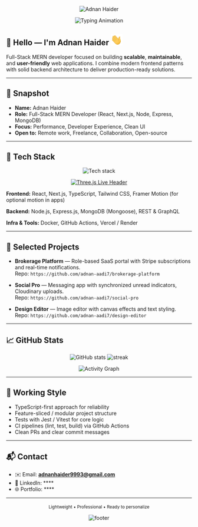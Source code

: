 <!--
📌 Static, modern, and lightweight README for Adnan Haider
Instructions:
- Replace <YOUR_GITHUB_USERNAME> with your GitHub username.
- Update contact links (email, LinkedIn, portfolio).
- Save this file as README.md inside a repo named exactly <YOUR_GITHUB_USERNAME> to use as a profile README.
-->

<p align="center">
  <!-- Animated, wavy gradient header -->
  <img src="https://capsule-render.vercel.app/api?type=waving&height=220&section=header&text=Adnan%20Haider&fontSize=44&fontColor=ffffff&color=0:0f172a,100:0ea5e9&desc=Full-Stack%20MERN%20Developer%20%7C%20Modern%20Web&descSize=14&fontAlign=50&descAlign=50" alt="Adnan Haider" />
</p>

<p align="center">
  <!-- Animated typing intro -->
  <img src="https://readme-typing-svg.demolab.com?font=Inter&weight=800&size=26&duration=2200&pause=800&color=FFFFFF&center=true&vCenter=true&multiline=true&repeat=true&width=900&height=130&lines=Building+scalable+%26+delightful+web+experiences;MERN+Stack+%7C+TypeScript+%7C+Clean+Architecture;Performance+%2F+DX+%2F+UI+Polish" alt="Typing Animation" />
</p>


## 👋 Hello — I'm Adnan Haider <img src="https://raw.githubusercontent.com/ABSphreak/ABSphreak/master/gifs/Hi.gif" alt="hi" height="30" />
Full-Stack MERN developer focused on building **scalable**, **maintainable**, and **user-friendly** web applications. I combine modern frontend patterns with solid backend architecture to deliver production-ready solutions.

---

## 🔎 Snapshot
- **Name:** Adnan Haider
- **Role:** Full-Stack MERN Developer (React, Next.js, Node, Express, MongoDB)
- **Focus:** Performance, Developer Experience, Clean UI
- **Open to:** Remote work, Freelance, Collaboration, Open-source

---

## 🧰 Tech Stack
<p align="center">
  <img src="https://skillicons.dev/icons?i=react,nextjs,ts,tailwind,nodejs,express,mongodb,docker,vercel,figma&perline=8" alt="Tech stack"/>
</p>

<p align="center">
  <!-- Live 3D header link -->
  <a href="https://adnan-aadi7.github.io/adnan-aadi7/" target="_blank">
    <img src="https://img.shields.io/badge/Live_3D_Header-Three.js-0ea5e9?style=for-the-badge&logo=three.js&logoColor=white" alt="Three.js Live Header" />
  </a>
</p>

**Frontend:** React, Next.js, TypeScript, Tailwind CSS, Framer Motion (for optional motion in apps)

**Backend:** Node.js, Express.js, MongoDB (Mongoose), REST & GraphQL

**Infra & Tools:** Docker, GitHub Actions, Vercel / Render

---

## 🚀 Selected Projects
- **Brokerage Platform** — Role-based SaaS portal with Stripe subscriptions and real-time notifications.  
  Repo: `https://github.com/adnan-aadi7/brokerage-platform`

- **Social Pro** — Messaging app with synchronized unread indicators, Cloudinary uploads.  
  Repo: `https://github.com/adnan-aadi7/social-pro`

- **Design Editor** — Image editor with canvas effects and text styling.  
  Repo: `https://github.com/adnan-aadi7/design-editor`

---

## 📈 GitHub Stats
<p align="center">
  <img src="https://github-readme-stats.vercel.app/api?username=adnan-aadi7&show_icons=true&hide_border=true&theme=transparent&title_color=0ea5e9&icon_color=0ea5e9" height="150" alt="GitHub stats" />
  <img src="https://github-readme-streak-stats.herokuapp.com/?user=adnan-aadi7&hide_border=true&ring=0ea5e9&fire=0ea5e9&currStreakLabel=0ea5e9" height="150" alt="streak" />
</p>

<p align="center">
  <!-- Animated contribution graph (SVG refreshes) -->
  <img src="https://github-readme-activity-graph.vercel.app/graph?username=adnan-aadi7&bg_color=0d1117&color=ffffff&line=0ea5e9&point=38bdf8&area=true&hide_border=true" alt="Activity Graph" />
</p>

---

## 🧭 Working Style
- TypeScript-first approach for reliability
- Feature-sliced / modular project structure
- Tests with Jest / Vitest for core logic
- CI pipelines (lint, test, build) via GitHub Actions
- Clean PRs and clear commit messages

---

## 📬 Contact
- ✉️ Email: **adnanhaider9993@gmail.com**
- 🔗 LinkedIn: ****
- 🌐 Portfolio: ****

---

<p align="center">
  <small>Lightweight • Professional • Ready to personalize</small>
</p>

<p align="center">
  <!-- Animated footer wave -->
  <img src="https://capsule-render.vercel.app/api?type=waving&height=120&section=footer&color=0:0f172a,100:0ea5e9" alt="footer" />
</p>
